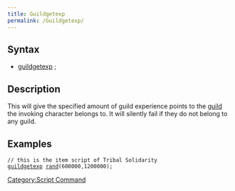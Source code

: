 ```yaml
---
title: Guildgetexp
permalink: /Guildgetexp/
---
```


Syntax
------

-   [guildgetexp](/guildgetexp "wikilink") <amount>;

Description
-----------

This will give the specified amount of guild experience points to the [guild](http://irowiki.org/wiki/Guild_System) the invoking character belongs to. It will silently fail if they do not belong to any guild.

Examples
--------

`// this is the item script of Tribal Solidarity`
[`guildgetexp`](/guildgetexp "wikilink")` `[`rand`](/rand "wikilink")`(600000,1200000);`

[Category:Script Command](/Category:Script_Command "wikilink")